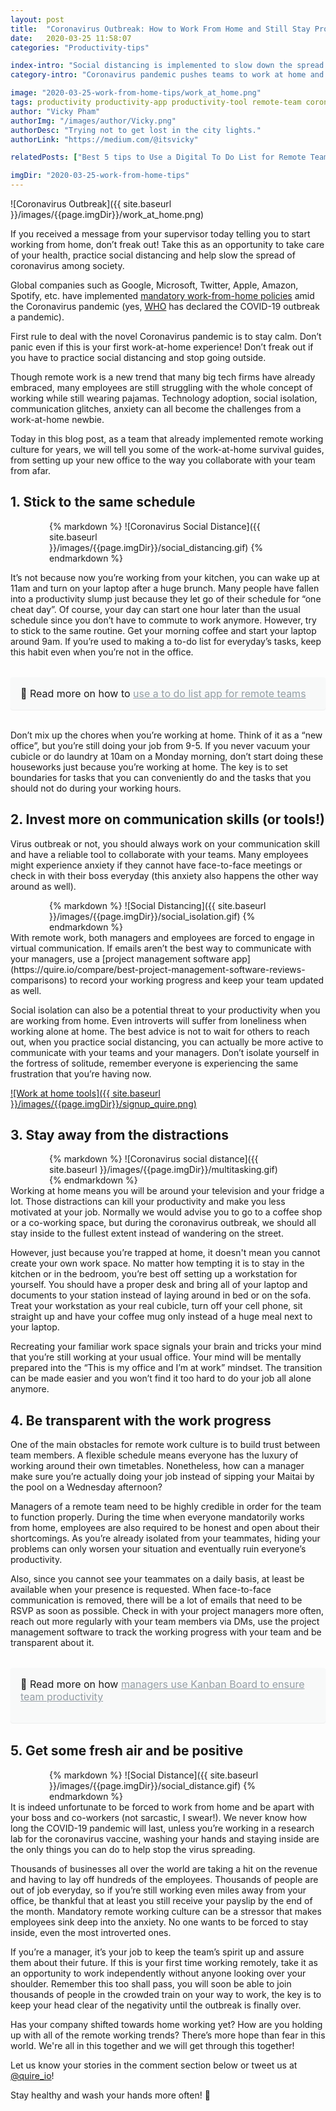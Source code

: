 ```yaml
---
layout: post
title:  "Coronavirus Outbreak: How to Work From Home and Still Stay Productive"
date:   2020-03-25 11:58:07
categories: "Productivity-tips"

index-intro: "Social distancing is implemented to slow down the spread of Coronavirus. Don't freak out if it's your first work-at-home experience, we will tell you the ultimate guides, from setting up your new office to the way you collaborate with your team from afar."
category-intro: "Coronavirus pandemic pushes teams to work at home and practice social distancing. Here are some ultimate tips for you to work from home and still be productive!"

image: "2020-03-25-work-from-home-tips/work_at_home.png"
tags: productivity productivity-app productivity-tool remote-team coronavirus-pandenmic social-distancing social-distance COVID19 working-remotely remote-teams task-management task-management-software project-management-software productivity-tips coronavirus-outbreak coronavirus work-at-home work-from-home corona-news social-distancing
author: "Vicky Pham"
authorImg: "/images/author/Vicky.png"
authorDesc: "Trying not to get lost in the city lights."
authorLink: "https://medium.com/@itsvicky"

relatedPosts: ["Best 5 tips to Use a Digital To Do List for Remote Teams during a Virus Outbreak", "8 Best Tips for Remote Teams to Boost Productivity at Virtual Office", "Busy vs. Productive: 5 Tips to Improve Time Management Skills for Project Managers"]

imgDir: "2020-03-25-work-from-home-tips"
---
```


![Coronavirus Outbreak]({{ site.baseurl }}/images/{{page.imgDir}}/work_at_home.png)

If you received a message from your supervisor today telling you to start working from home, don’t freak out! Take this as an opportunity to take care of your health, practice social distancing and help slow the spread of coronavirus among society. 

Global companies such as Google, Microsoft, Twitter, Apple, Amazon, Spotify, etc. have implemented [mandatory work-from-home policies](https://www.bbc.com/worklife/article/20200312-coronavirus-covid-19-update-work-from-home-in-a-pandemic) amid the Coronavirus pandemic (yes, [WHO](http://www.euro.who.int/en/health-topics/health-emergencies/coronavirus-covid-19/news/news/2020/3/who-announces-covid-19-outbreak-a-pandemic) has declared the COVID-19 outbreak a pandemic).  

First rule to deal with the novel Coronavirus pandemic is to stay calm. Don’t panic even if this is your first work-at-home experience! Don’t freak out if you have to practice social distancing and stop going outside. 

Though remote work is a new trend that many big tech firms have already embraced, many employees are still struggling with the whole concept of working while still wearing pajamas. Technology adoption, social isolation, communication glitches, anxiety can all become the challenges from a work-at-home newbie. 

Today in this blog post, as a team that already implemented remote working culture for years, we will tell you some of the work-at-home survival guides, from setting up your new office to the way you collaborate with your team from afar. 

## 1. Stick to the same schedule
<div style="max-width: 380px; max-height: 333px; margin: 0 auto;">
{% markdown %}
![Coronavirus Social Distance]({{ site.baseurl }}/images/{{page.imgDir}}/social_distancing.gif)
{% endmarkdown %}
</div>

It’s not because now you’re working from your kitchen, you can wake up at 11am and turn on your laptop after a huge brunch. Many people have fallen into a productivity slump just because they let go of their schedule for “one cheat day”. Of course, your day can start one hour later than the usual schedule since you don’t have to commute to work anymore. However, try to stick to the same routine. Get your morning coffee and start your laptop around 9am. If you’re used to making a to-do list for everyday’s tasks, keep this habit even when you’re not in the office. 
<div style="margin: 2em 0 !important; padding: 1em; font-size: 16px; background-color: #f8f9f9; border-radius: 4px; box-shadow: 0 1px 1px rgba(189, 193, 196, 0.25);">
🔖 Read more on how to <a href="https://quire.io/blog/p/to-do-list-tips-remote-teams.html" style="color: #939da4;">use a to do list app for remote teams</a>
</div>

Don’t mix up the chores when you’re working at home. Think of it as a “new office”, but you’re still doing your job from 9-5. If you never vacuum your cubicle or do laundry at 10am on a Monday morning, don’t start doing these houseworks just because you’re working at home. The key is to set boundaries for tasks that you can conveniently do and the tasks that you should not do during your working hours. 

## 2. Invest more on communication skills (or tools!)

Virus outbreak or not, you should always work on your communication skill and have a reliable tool to collaborate with your teams. Many employees might experience anxiety if they cannot have face-to-face meetings or check in with their boss everyday (this anxiety also happens the other way around as well). 

<div style="max-width: 380px; max-height: 333px; margin: 0 auto;">
{% markdown %}
![Social Distancing]({{ site.baseurl }}/images/{{page.imgDir}}/social_isolation.gif)
{% endmarkdown %}
</div>
With remote work, both managers and employees are forced to engage in virtual communication. If emails aren’t the best way to communicate with your managers, use a [project management software app](https://quire.io/compare/best-project-management-software-reviews-comparisons) to record your working progress and keep your team updated as well. 

Social isolation can also be a potential threat to your productivity when you are working from home. Even introverts will suffer from loneliness when working alone at home. The best advice is not to wait for others to reach out, when you practice social distancing, you can actually be more active to communicate with your teams and your managers. Don’t isolate yourself in the fortress of solitude, remember everyone is experiencing the same frustration that you’re having now. 

[![Work at home tools]({{ site.baseurl }}/images/{{page.imgDir}}/signup_quire.png)](https://quire.io/?utm_source=quireblog&utm_medium=banner&utm_campaign=blog_signup)

## 3. Stay away from the distractions 

<div style="max-width: 380px; max-height: 333px; margin: 0 auto;">
{% markdown %}
![Coronavirus social distance]({{ site.baseurl }}/images/{{page.imgDir}}/multitasking.gif)
{% endmarkdown %}
</div>
Working at home means you will be around your television and your fridge a lot. Those distractions can kill your productivity and make you less motivated at your job. Normally we would advise you to go to a coffee shop or a co-working space, but during the coronavirus outbreak, we should all stay inside to the fullest extent instead of wandering on the street. 

However, just because you’re trapped at home, it doesn't mean you cannot create your own work space. No matter how tempting it is to stay in the kitchen or in the bedroom, you’re best off setting up a workstation for yourself. You should have a proper desk and bring all of your laptop and documents to your station instead of laying around in bed or on the sofa. Treat your workstation as your real cubicle, turn off your cell phone, sit straight up and have your coffee mug only instead of a huge meal next to your laptop. 

Recreating your familiar work space signals your brain and tricks your mind that you’re still working at your usual office. Your mind will be mentally prepared into the “This is my office and I’m at work” mindset. The transition can be made easier and you won’t find it too hard to do your job all alone anymore. 

## 4. Be transparent with the work progress

One of the main obstacles for remote work culture is to build trust between team members. A flexible schedule means everyone has the luxury of working around their own timetables. Nonetheless, how can a manager make sure you’re actually doing your job instead of sipping your Maitai by the pool on a Wednesday afternoon? 

Managers of a remote team need to be highly credible in order for the team to function properly. During the time when everyone mandatorily works from home, employees are also required to be honest and open about their shortcomings. As you’re already isolated from your teammates, hiding your problems can only worsen your situation and eventually ruin everyone’s productivity. 

Also, since you cannot see your teammates on a daily basis, at least be available when your presence is requested. When face-to-face communication is removed, there will be a lot of emails that need to be RSVP as soon as possible. Check in with your project managers more often, reach out more regularly with your team members via DMs, use the project management software to track the working progress with your team and be transparent about it.<div style="margin: 2em 0 !important; padding: 1em; font-size: 16px; background-color: #f8f9f9; border-radius: 4px; box-shadow: 0 1px 1px rgba(189, 193, 196, 0.25);">
🔖 Read more on how <a href="https://quire.io/blog/p/To-Do-List-and-Kanban-What-Project-Management-Did-Wrong.html" style="color: #939da4;">managers use Kanban Board to ensure team productivity</a>
</div>  

## 5. Get some fresh air and be positive 

<div style="max-width: 380px; max-height: 333px; margin: 0 auto;">
{% markdown %}
![Social Distance]({{ site.baseurl }}/images/{{page.imgDir}}/social_distance.gif)
{% endmarkdown %}
</div>
It is indeed unfortunate to be forced to work from home and be apart with your boss and co-workers (not sarcastic, I swear!). We never know how long the COVID-19 pandemic will last, unless you’re working in a research lab for the coronavirus vaccine, washing your hands and staying inside are the only things you can do to help stop the virus spreading.

Thousands of businesses all over the world are taking a hit on the revenue and having to lay off hundreds of the employees. Thousands of people are out of job everyday, so if you’re still working even miles away from your office, be thankful that at least you still receive your payslip by the end of the month. Mandatory remote working culture can be a stressor that makes employees sink deep into the anxiety. No one wants to be forced to stay inside, even the most introverted ones. 

If you’re a manager, it’s your job to keep the team’s spirit up and assure them about their future. If this is your first time working remotely, take it as an opportunity to work independently without anyone looking over your shoulder. Remember this too shall pass, you will soon be able to join thousands of people in the crowded train on your way to work, the key is to keep your head clear of the negativity until the outbreak is finally over. 

Has your company shifted towards home working yet? How are you holding up with all of the remote working trends? There’s more hope than fear in this world. We're all in this together and we will get through this together! 

Let us know your stories  in the comment section below or tweet us at [@quire_io](https://twitter.com/quire_io)! 

Stay healthy and wash your hands more often! 👏

[jekyll]:      http://jekyllrb.com
[jekyll-gh]:   https://github.com/jekyll/jekyll
[jekyll-help]: https://github.com/jekyll/jekyll-help